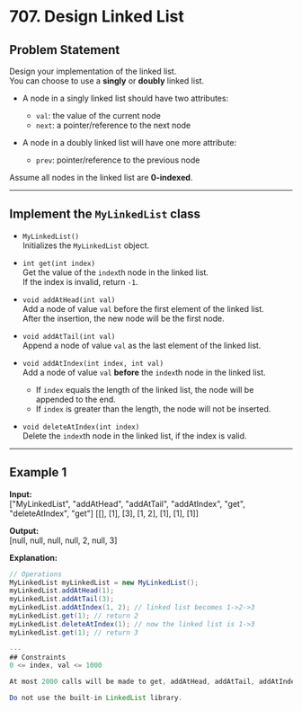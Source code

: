 # 707. Design Linked List

## Problem Statement
Design your implementation of the linked list.  
You can choose to use a **singly** or **doubly** linked list.

- A node in a singly linked list should have two attributes:  
  - `val`: the value of the current node  
  - `next`: a pointer/reference to the next node  

- A node in a doubly linked list will have one more attribute:  
  - `prev`: pointer/reference to the previous node  

Assume all nodes in the linked list are **0-indexed**.

---

## Implement the `MyLinkedList` class

- `MyLinkedList()`  
  Initializes the `MyLinkedList` object.

- `int get(int index)`  
  Get the value of the `index`th node in the linked list.  
  If the index is invalid, return `-1`.

- `void addAtHead(int val)`  
  Add a node of value `val` before the first element of the linked list.  
  After the insertion, the new node will be the first node.

- `void addAtTail(int val)`  
  Append a node of value `val` as the last element of the linked list.

- `void addAtIndex(int index, int val)`  
  Add a node of value `val` **before** the `index`th node in the linked list.  
  - If `index` equals the length of the linked list, the node will be appended to the end.  
  - If `index` is greater than the length, the node will not be inserted.

- `void deleteAtIndex(int index)`  
  Delete the `index`th node in the linked list, if the index is valid.

---

## Example 1

**Input:**  
["MyLinkedList", "addAtHead", "addAtTail", "addAtIndex", "get", "deleteAtIndex", "get"]
[[], [1], [3], [1, 2], [1], [1], [1]]



**Output:**  
[null, null, null, null, 2, null, 3]


**Explanation:**  
```java
// Operations
MyLinkedList myLinkedList = new MyLinkedList();
myLinkedList.addAtHead(1);
myLinkedList.addAtTail(3);
myLinkedList.addAtIndex(1, 2); // linked list becomes 1->2->3
myLinkedList.get(1); // return 2
myLinkedList.deleteAtIndex(1); // now the linked list is 1->3
myLinkedList.get(1); // return 3

---
## Constraints
0 <= index, val <= 1000

At most 2000 calls will be made to get, addAtHead, addAtTail, addAtIndex and deleteAtIndex.

Do not use the built-in LinkedList library.